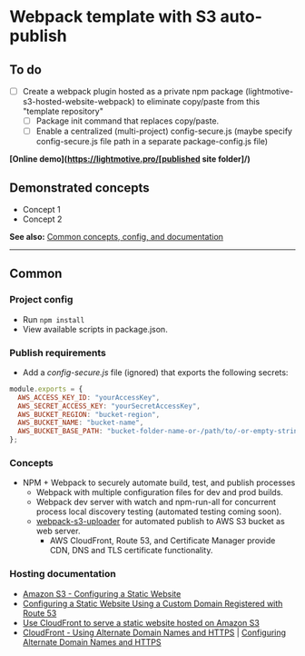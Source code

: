 # Webpack template with S3 auto-publish

## To do

- [ ] Create a webpack plugin hosted as a private npm package (lightmotive-s3-hosted-website-webpack) to eliminate copy/paste from this "template repository"
  - [ ] Package init command that replaces copy/paste.
  - [ ] Enable a centralized (multi-project) config-secure.js (maybe specify config-secure.js file path in a separate package-config.js file)

**[Online demo](https://lightmotive.pro/[published site folder]/)**

## Demonstrated concepts

- Concept 1
- Concept 2

**See also:** [Common concepts, config, and documentation](https://github.com/alight1/template-webpack-with-s3-hosting#common)

---

## Common

### Project config

- Run `npm install`
- View available scripts in package.json.

### Publish requirements

- Add a _config-secure.js_ file (ignored) that exports the following secrets:

```javascript
module.exports = {
  AWS_ACCESS_KEY_ID: "yourAccessKey",
  AWS_SECRET_ACCESS_KEY: "yourSecretAccessKey",
  AWS_BUCKET_REGION: "bucket-region",
  AWS_BUCKET_NAME: "bucket-name",
  AWS_BUCKET_BASE_PATH: "bucket-folder-name-or-/path/to/-or-empty-string",
};
```

### Concepts

- NPM + Webpack to securely automate build, test, and publish processes
  - Webpack with multiple configuration files for dev and prod builds.
  - Webpack dev server with watch and npm-run-all for concurrent process local discovery testing (automated testing coming soon).
  - [webpack-s3-uploader](https://www.npmjs.com/package/webpack-s3-uploader) for automated publish to AWS S3 bucket as web server.
    - AWS CloudFront, Route 53, and Certificate Manager provide CDN, DNS and TLS certificate functionality.

### Hosting documentation

- [Amazon S3 - Configuring a Static Website](https://docs.aws.amazon.com/AmazonS3/latest/dev/HostingWebsiteOnS3Setup.html)
- [Configuring a Static Website Using a Custom Domain Registered with Route 53](https://docs.aws.amazon.com/AmazonS3/latest/dev/website-hosting-custom-domain-walkthrough.html)
- [Use CloudFront to serve a static website hosted on Amazon S3](https://aws.amazon.com/premiumsupport/knowledge-center/cloudfront-serve-static-website/)
- [CloudFront - Using Alternate Domain Names and HTTPS](https://docs.aws.amazon.com/AmazonCloudFront/latest/DeveloperGuide/using-https-alternate-domain-names.html) | [Configuring Alternate Domain Names and HTTPS](https://docs.aws.amazon.com/AmazonCloudFront/latest/DeveloperGuide/cnames-and-https-procedures.html)
